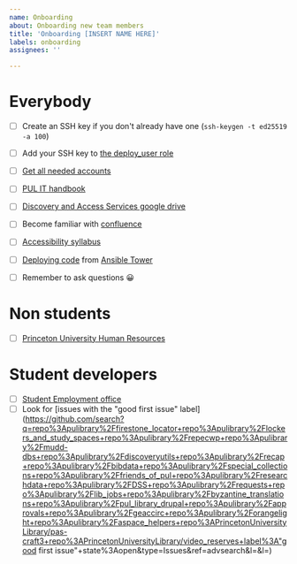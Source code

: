 ```yaml
---
name: Onboarding
about: Onboarding new team members
title: 'Onboarding [INSERT NAME HERE]'
labels: onboarding
assignees: ''

---
```


# Everybody

- [ ] Create an SSH key if you don't already have one (`ssh-keygen -t ed25519 -a 100`)
- [ ] Add your SSH key to [the deploy_user role](https://github.com/pulibrary/princeton_ansible/blob/main/group_vars/all/vars.yml)
- [ ] [Get all needed accounts](https://github.com/pulibrary/dacs_handbook/blob/main/accounts.md) 
- [ ] [PUL IT handbook](https://github.com/pulibrary/pul-it-handbook)
- [ ] [Discovery and Access Services google drive](https://drive.google.com/drive/folders/1rSAXeVtSKQ_uvo1P7OFMvECNwoKZlsS_)
- [ ] Become familiar with [confluence](https://lib-confluence.princeton.edu/)
- [ ] [Accessibility syllabus](https://docs.google.com/document/d/1_xREyfTrQnPgSLVLK8bmp-pNwj4t88noyQXJfJvEo3c/edit)
- [ ] [Deploying code](https://docs.google.com/document/d/14-z3v_vUMLTAVw-g1OlSfqCicQb2BKd9q3RYQqoi4z4/edit) from [Ansible Tower](https://ansible-tower.princeton.edu/)
- [ ] Remember to ask questions 😀
 

# Non students  
- [ ] [Princeton University Human Resources](https://hr.princeton.edu/)


# Student developers

- [ ] [Student Employment office](https://finaid.princeton.edu/student-employment)
- [ ] Look for [issues with the "good first issue" label](https://github.com/search?q=repo%3Apulibrary%2Ffirestone_locator+repo%3Apulibrary%2Flockers_and_study_spaces+repo%3Apulibrary%2Frepecwp+repo%3Apulibrary%2Fmudd-dbs+repo%3Apulibrary%2Fdiscoveryutils+repo%3Apulibrary%2Frecap+repo%3Apulibrary%2Fbibdata+repo%3Apulibrary%2Fspecial_collections+repo%3Apulibrary%2Ffriends_of_pul+repo%3Apulibrary%2Fresearchdata+repo%3Apulibrary%2FDSS+repo%3Apulibrary%2Frequests+repo%3Apulibrary%2Flib_jobs+repo%3Apulibrary%2Fbyzantine_translations+repo%3Apulibrary%2Fpul_library_drupal+repo%3Apulibrary%2Fapprovals+repo%3Apulibrary%2Fgeaccirc+repo%3Apulibrary%2Forangelight+repo%3Apulibrary%2Faspace_helpers+repo%3APrincetonUniversityLibrary/pas-craft3+repo%3APrincetonUniversityLibrary/video_reserves+label%3A"good first issue"+state%3Aopen&type=Issues&ref=advsearch&l=&l=)
